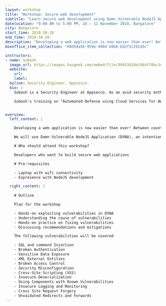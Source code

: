 ```yaml
---
layout: workshop
title: "Workshop: Secure web development"
subtitle: "Learn secure web development using Damn Vulnerable NodeJS Application"
datelocation: "9:00 AM to 5:00 PM, 10 – 11 November 2018, Bangalore"
city: Bangalore
start_time: 2018-10-28
end_time: 2018-10-28
description: "Developing a web application is now easier than ever! Between counteless tutorials and results for \"How to do X in Node.js\", security is lost. In this workshop we will cover the OWASP Top 10 vulnerabilities, fixes and how to avoid them."
boxoffice_item_collection: "68d5da5b-959e-4984-b6b6-bd2f3c28145c"

instructors:
- name: Subash
  image_url: https://images.hasgeek.com/embed/file/99453b18e1944ff8bc3ebe31c7bc90b5
  website:
    url: 
    label: 
  byline: Security Engineer, Appsecco.
  bio: |
    Subash is a Security Engineer at Appsecco. As an avid security enthusiast and a passionate developer, he enjoys developing meaningful solutions to real world security problems. He is currently working on solving security problems at cloud scale and exploring solutions to improve intelligent automation using AI. During his free time, he loves to explore and research on new and upcoming technologies. Introduced to the world of security by null Open Security Community, he is on track to actively contributing back by presenting at various meetups and conferences and has given talks at null Bangalore and the Serverless Summit. He has also contributed to open source security tools such as OWASP Threat Dragon and DVNA.

    Subash's training on "Automated Defense using Cloud Services for AWS, Azure and GCP" has been presented at Blackhat USA 2018 and Appsec EU 2018. Subash is the author of Damn Vulnerable NodeJS Application(DVNA). He has presented various talks and trainings on learning web security using DVNA


overview:
  left_content: |

    Developing a web application is now easier than ever! Between counteless tutorials and results for "How to do X in Node.js", security is lost. In this workshop we will cover the OWASP Top 10 vulnerabilities, fixes and how to avoid them.

    We will use Damn Vulnerable NodeJS Application (DVNA), an intentionally vulnerable application built to learn security.

    # Who should attend this workshop?

    Developers who want to build secure web applications

    # Pre-requisites

    - Laptop with wifi connectivity
    - Expreience with NodeJS development

  right_content: |
    
    # Outline

    Plan for the workshop

    - Hands-on exploiting vulnerabilities in DVNA
    - Understanding the cause of vulnerabilities
    - Hands-on practice on fixing vulnerabilities
    - Discussing recommendations and mitigations

    The following vulnerabilities will be covered

    - SQL and command Injection
    - Broken Authentication
    - Sensitive Data Exposure
    - XML External Entities
    - Broken Access Control
    - Security Misconfiguration
    - Cross-Site Scripting (XSS)
    - Insecure Deserialization
    - Using Components with Known Vulnerabilities
    - Insecure Logging and Monitoring
    - Cross Site Request Forgery
    - Unvaidated Redirects and Forwards
---
```

